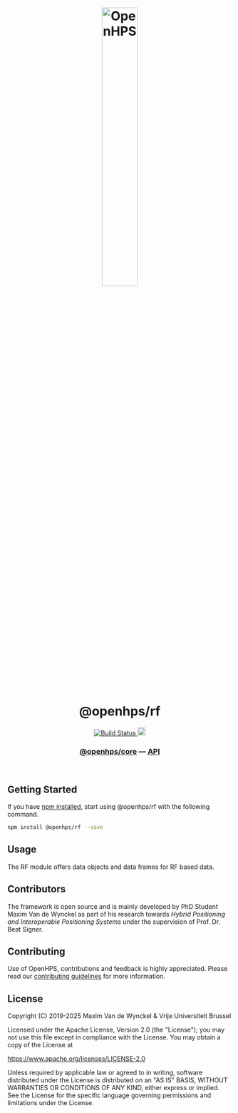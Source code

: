 <h1 align="center">
  <img alt="OpenHPS" src="https://openhps.org/images/logo_text-512.png" width="40%" /><br />
  @openhps/rf
</h1>
<p align="center">
    <a href="https://github.com/OpenHPS/openhps-rf/actions/workflows/main.yml" target="_blank">
        <img alt="Build Status" src="https://github.com/OpenHPS/openhps-rf/actions/workflows/main.yml/badge.svg">
    </a>
    <a href="https://badge.fury.io/js/@openhps%2Frf">
        <img src="https://badge.fury.io/js/@openhps%2Frf.svg" alt="npm version" height="18">
    </a>
</p>

<h3 align="center">
    <a href="https://github.com/OpenHPS/openhps-core">@openhps/core</a> &mdash; <a href="https://openhps.org/docs/rf">API</a>
</h3>

<br />

## Getting Started
If you have [npm installed](https://www.npmjs.com/get-npm), start using @openhps/rf with the following command.
```bash
npm install @openhps/rf --save
```

## Usage
The RF module offers data objects and data frames for RF based data.

## Contributors
The framework is open source and is mainly developed by PhD Student Maxim Van de Wynckel as part of his research towards *Hybrid Positioning and Interoperable Positioning Systems* under the supervision of Prof. Dr. Beat Signer.

## Contributing
Use of OpenHPS, contributions and feedback is highly appreciated. Please read our [contributing guidelines](CONTRIBUTING.md) for more information.

## License
Copyright (C) 2019-2025 Maxim Van de Wynckel & Vrije Universiteit Brussel

Licensed under the Apache License, Version 2.0 (the "License"); you may not use this file except in compliance with the License. You may obtain a copy of the License at

https://www.apache.org/licenses/LICENSE-2.0

Unless required by applicable law or agreed to in writing, software distributed under the License is distributed on an "AS IS" BASIS, WITHOUT WARRANTIES OR CONDITIONS OF ANY KIND, either express or implied. See the License for the specific language governing permissions and limitations under the License.
